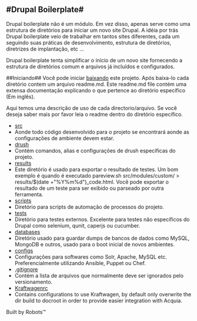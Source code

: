 #Drupal Boilerplate#
-

Drupal boilerplate não é um módulo. Em vez disso, apenas serve como uma estrutura de diretórios para iniciar um novo site Drupal. A idéia por trás Drupal boilerplate veio de trabalhar em tantos sites diferentes, cada um seguindo suas práticas de desenvolvimento, estrutura de diretórios, diretrizes de implantação, etc ...

Drupal boilerplate tenta simplificar o início de um novo site fornecendo a estrutura de diretórios comum e arquivos já incluídos e configurados.

##Iniciando##
Você pode iniciar [baixando](https://github.com/TallerWebSolutions/drupal-boilerplate/zipball/master)
este projeto. Após baixa-lo cada diretório contem um arquivo readme.md.
Este readme.md file contém uma extensa documentação explicando o que pertence ao diretório específico (Em inglês).

Aqui temos uma descrição de uso de cada directorio/arquivo. Se você deseja saber mais por favor leia o readme dentro do diretório específico.

* [src](https://github.com/handrus/drupal-boilerplate/tree/kraftwagen/src)
 * Aonde todo código desenvolvido para o projeto se encontrará
   aonde as configurações de ambiente devem estar.
* [drush](https://github.com/handrus/drupal-boilerplate/tree/kraftwagen/drush)
 * Contém comandos, alias e configurações de drush específicas do projeto.
* [results](https://github.com/handrus/drupal-boilerplate/tree/kraftwagen/results)
 * Este diretório é usado para exportar o resultado de testes. Um bom exemplo é quando é executado pareview.sh src/modules/custom/ > results/$(date +"%Y%m%d")_code.html. Você pode exportar o resultado de um teste para ser exibido ou parseado por outra ferramenta.
* [scripts](https://github.com/handrus/drupal-boilerplate/tree/kraftwagenr/scripts)
 * Diretório para scripts de automação de processos do projeto.
* [tests](https://github.com/handrus/drupal-boilerplate/tree/kraftwagen/tests)
 * Diretório para testes externos. Excelente para testes não específicos do Drupal como selenium, qunit, caperjs ou cucumber.
* [databases](https://github.com/handrus/drupal-boilerplate/blob/kraftwagen/databases)
 * Diretório usado para guardar dumps de bancos de dados como MySQL, MongoDB e outros, usado para o boot inicial de novos ambientes.
* [configs](https://github.com/handrus/drupal-boilerplate/blob/kraftwagen/configs)
 * Configurações para softwares como Solr, Apache, MySQL etc. Preferencialmente utilizando Ansible, Puppet ou Chef.
* [.gitignore](https://github.com/handrus/drupal-boilerplate/blob/kraftwagen/.gitignore)
 * Contém a lista de arquivos que normalmente deve ser ignorados pelo versionamento.
* [Kraftwagenrc](https://github.com/handrus/drupal-boilerplate/blob/kraftwagen/kraftwagenrc.php)
 * Contains configurations to use Kraftwagen, by default only overwrite the dir build to docroot in order to provide easier integration with Acquia.

Built by Robots&trade;
